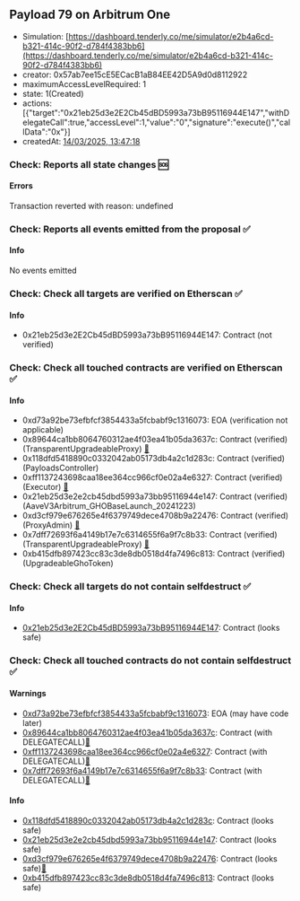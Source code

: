 ## Payload 79 on Arbitrum One

- Simulation: [https://dashboard.tenderly.co/me/simulator/e2b4a6cd-b321-414c-90f2-d784f4383bb6](https://dashboard.tenderly.co/me/simulator/e2b4a6cd-b321-414c-90f2-d784f4383bb6)
- creator: 0x57ab7ee15cE5ECacB1aB84EE42D5A9d0d8112922
- maximumAccessLevelRequired: 1
- state: 1(Created)
- actions: [{"target":"0x21eb25d3e2E2Cb45dBD5993a73bB95116944E147","withDelegateCall":true,"accessLevel":1,"value":"0","signature":"execute()","callData":"0x"}]
- createdAt: [14/03/2025, 13:47:18](https://arbiscan.io/tx/0xcd593d6a9b82367125765c03e3c53fecde1bcfacf43ee1ef0a092bc9552e20bc)

### Check: Reports all state changes :sos:

#### Errors

Transaction reverted with reason: undefined

### Check: Reports all events emitted from the proposal :white_check_mark:

#### Info

No events emitted

### Check: Check all targets are verified on Etherscan :white_check_mark:

#### Info

- 0x21eb25d3e2E2Cb45dBD5993a73bB95116944E147: Contract (not verified) 

### Check: Check all touched contracts are verified on Etherscan :white_check_mark:

#### Info

- 0xd73a92be73efbfcf3854433a5fcbabf9c1316073: EOA (verification not applicable)
- 0x89644ca1bb8064760312ae4f03ea41b05da3637c: Contract (verified) (TransparentUpgradeableProxy) [:ghost:](https://github.com/bgd-labs/aave-address-book "GovernanceV3Arbitrum.PAYLOADS_CONTROLLER")
- 0x118dfd5418890c0332042ab05173db4a2c1d283c: Contract (verified) (PayloadsController) 
- 0xff1137243698caa18ee364cc966cf0e02a4e6327: Contract (verified) (Executor) [:ghost:](https://github.com/bgd-labs/aave-address-book "AaveV3Arbitrum.ACL_ADMIN, GovernanceV3Arbitrum.EXECUTOR_LVL_1")
- 0x21eb25d3e2e2cb45dbd5993a73bb95116944e147: Contract (verified) (AaveV3Arbitrum_GHOBaseLaunch_20241223) 
- 0xd3cf979e676265e4f6379749dece4708b9a22476: Contract (verified) (ProxyAdmin) [:ghost:](https://github.com/bgd-labs/aave-address-book "MiscArbitrum.PROXY_ADMIN")
- 0x7dff72693f6a4149b17e7c6314655f6a9f7c8b33: Contract (verified) (TransparentUpgradeableProxy) [:ghost:](https://github.com/bgd-labs/aave-address-book "AaveV3Arbitrum.ASSETS.GHO.UNDERLYING, GhoArbitrum.GHO_TOKEN")
- 0xb415dfb897423cc83c3de8db0518d4fa7496c813: Contract (verified) (UpgradeableGhoToken) 

### Check: Check all targets do not contain selfdestruct :white_check_mark:

#### Info

- [0x21eb25d3e2E2Cb45dBD5993a73bB95116944E147](https://arbiscan.io/address/0x21eb25d3e2E2Cb45dBD5993a73bB95116944E147): Contract (looks safe)

### Check: Check all touched contracts do not contain selfdestruct :white_check_mark:

#### Warnings

- [0xd73a92be73efbfcf3854433a5fcbabf9c1316073](https://arbiscan.io/address/0xd73a92be73efbfcf3854433a5fcbabf9c1316073): EOA (may have code later)
- [0x89644ca1bb8064760312ae4f03ea41b05da3637c](https://arbiscan.io/address/0x89644ca1bb8064760312ae4f03ea41b05da3637c): Contract (with DELEGATECALL)[:ghost:](https://github.com/bgd-labs/aave-address-book "GovernanceV3Arbitrum.PAYLOADS_CONTROLLER")
- [0xff1137243698caa18ee364cc966cf0e02a4e6327](https://arbiscan.io/address/0xff1137243698caa18ee364cc966cf0e02a4e6327): Contract (with DELEGATECALL)[:ghost:](https://github.com/bgd-labs/aave-address-book "AaveV3Arbitrum.ACL_ADMIN, GovernanceV3Arbitrum.EXECUTOR_LVL_1")
- [0x7dff72693f6a4149b17e7c6314655f6a9f7c8b33](https://arbiscan.io/address/0x7dff72693f6a4149b17e7c6314655f6a9f7c8b33): Contract (with DELEGATECALL)[:ghost:](https://github.com/bgd-labs/aave-address-book "AaveV3Arbitrum.ASSETS.GHO.UNDERLYING, GhoArbitrum.GHO_TOKEN")

#### Info

- [0x118dfd5418890c0332042ab05173db4a2c1d283c](https://arbiscan.io/address/0x118dfd5418890c0332042ab05173db4a2c1d283c): Contract (looks safe)
- [0x21eb25d3e2e2cb45dbd5993a73bb95116944e147](https://arbiscan.io/address/0x21eb25d3e2e2cb45dbd5993a73bb95116944e147): Contract (looks safe)
- [0xd3cf979e676265e4f6379749dece4708b9a22476](https://arbiscan.io/address/0xd3cf979e676265e4f6379749dece4708b9a22476): Contract (looks safe)[:ghost:](https://github.com/bgd-labs/aave-address-book "MiscArbitrum.PROXY_ADMIN")
- [0xb415dfb897423cc83c3de8db0518d4fa7496c813](https://arbiscan.io/address/0xb415dfb897423cc83c3de8db0518d4fa7496c813): Contract (looks safe)

